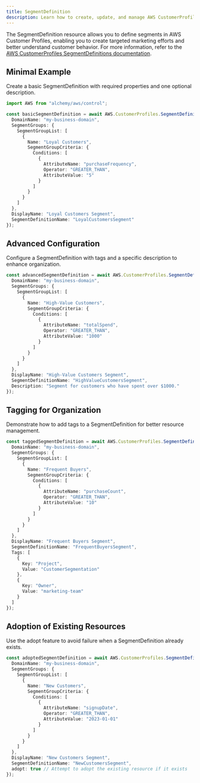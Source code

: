 ```yaml
---
title: SegmentDefinition
description: Learn how to create, update, and manage AWS CustomerProfiles SegmentDefinitions using Alchemy Cloud Control.
---
```



The SegmentDefinition resource allows you to define segments in AWS Customer Profiles, enabling you to create targeted marketing efforts and better understand customer behavior. For more information, refer to the [AWS CustomerProfiles SegmentDefinitions documentation](https://docs.aws.amazon.com/customerprofiles/latest/userguide/).

## Minimal Example

Create a basic SegmentDefinition with required properties and one optional description.

```ts
import AWS from "alchemy/aws/control";

const basicSegmentDefinition = await AWS.CustomerProfiles.SegmentDefinition("basicSegment", {
  DomainName: "my-business-domain",
  SegmentGroups: {
    SegmentGroupList: [
      {
        Name: "Loyal Customers",
        SegmentGroupCriteria: {
          Conditions: [
            {
              AttributeName: "purchaseFrequency",
              Operator: "GREATER_THAN",
              AttributeValue: "5"
            }
          ]
        }
      }
    ]
  },
  DisplayName: "Loyal Customers Segment",
  SegmentDefinitionName: "LoyalCustomersSegment"
});
```

## Advanced Configuration

Configure a SegmentDefinition with tags and a specific description to enhance organization.

```ts
const advancedSegmentDefinition = await AWS.CustomerProfiles.SegmentDefinition("advancedSegment", {
  DomainName: "my-business-domain",
  SegmentGroups: {
    SegmentGroupList: [
      {
        Name: "High-Value Customers",
        SegmentGroupCriteria: {
          Conditions: [
            {
              AttributeName: "totalSpend",
              Operator: "GREATER_THAN",
              AttributeValue: "1000"
            }
          ]
        }
      }
    ]
  },
  DisplayName: "High-Value Customers Segment",
  SegmentDefinitionName: "HighValueCustomersSegment",
  Description: "Segment for customers who have spent over $1000."
});
```

## Tagging for Organization

Demonstrate how to add tags to a SegmentDefinition for better resource management.

```ts
const taggedSegmentDefinition = await AWS.CustomerProfiles.SegmentDefinition("taggedSegment", {
  DomainName: "my-business-domain",
  SegmentGroups: {
    SegmentGroupList: [
      {
        Name: "Frequent Buyers",
        SegmentGroupCriteria: {
          Conditions: [
            {
              AttributeName: "purchaseCount",
              Operator: "GREATER_THAN",
              AttributeValue: "10"
            }
          ]
        }
      }
    ]
  },
  DisplayName: "Frequent Buyers Segment",
  SegmentDefinitionName: "FrequentBuyersSegment",
  Tags: [
    {
      Key: "Project",
      Value: "CustomerSegmentation"
    },
    {
      Key: "Owner",
      Value: "marketing-team"
    }
  ]
});
```

## Adoption of Existing Resources

Use the adopt feature to avoid failure when a SegmentDefinition already exists.

```ts
const adoptedSegmentDefinition = await AWS.CustomerProfiles.SegmentDefinition("adoptedSegment", {
  DomainName: "my-business-domain",
  SegmentGroups: {
    SegmentGroupList: [
      {
        Name: "New Customers",
        SegmentGroupCriteria: {
          Conditions: [
            {
              AttributeName: "signupDate",
              Operator: "GREATER_THAN",
              AttributeValue: "2023-01-01"
            }
          ]
        }
      }
    ]
  },
  DisplayName: "New Customers Segment",
  SegmentDefinitionName: "NewCustomersSegment",
  adopt: true // Attempt to adopt the existing resource if it exists
});
```
